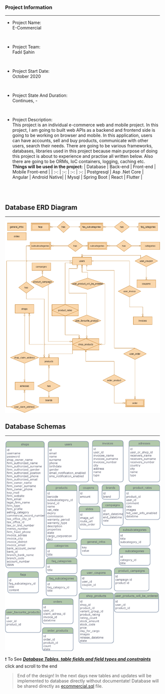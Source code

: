 ### Project Information
--- 
* Project Name: <br/>
E-Commercial
<br>

* Project Team: <br/>
Fadıl Şahin<br>
<br>

* Project Start Date: <br/>
October 2020
<br>

* Project State And Duration: <br/>
Continues, -
<br>

* Project Description: <br/>
This project is an individual e-commerce web and mobile project. In this project, I am going to built web APIs as a backend and frontend side is going to be working on browser and mobile. In this application, users can have accounts, sell and buy products, communicate with other users, search their needs. There are going to be various frameworks, databases, libraries used in this project because main purpose of doing this project is about to experience and practise all written below. Also there are going to be ORMs, IoC containers, logging, caching etc. 
**Things will be used in the project:** 
    | Database | Back-end | Front-end | Mobile Front-end |
    | :-: | :-: | :-: | :-:
    | Postgresql | Asp .Net Core | Angular | Android Native|
    | Mysql | Spring Boot | React | Flutter |
<br/>
<br/>


## Database ERD Diagram
- - - -
![ERD Diagram](https://github.com/sufasah/ECommercial/blob/master/UML/ERD.png?raw=true "Database ERD Diagram")

## Database Schemas
- - - -
![Database Schemas](https://github.com/sufasah/ECommercial/blob/master/UML/Entities.png?raw=true "Database Schemas")

:exclamation: To See ***[Database Tables, table fields and field types and constraints](https://github.com/sufasah/ECommercial/blob/master/Database%20Design.txt "Database Design.txt")*** click and scroll to the end

>End of the design! In the next days new tables and updates will be implemented to database directly without documentate! Database will be shared directly as [ecommercial.sql](info/ecommercial.sql "Database Dump File") file.

